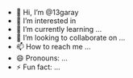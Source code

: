 - 👋 Hi, I’m @13garay
- 👀 I’m interested in 
- 🌱 I’m currently learning ...
- 💞️ I’m looking to collaborate on ...
- 📫 How to reach me ...
- 😄 Pronouns: ...
- ⚡ Fun fact: ...

<!---
13garay/13garay is a ✨ special ✨ repository because its `README.md` (this file) appears on your GitHub profile.
You can click the Preview link to take a look at your changes.
--->
